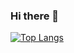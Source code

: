 ### Hi there 👋

[![Top Langs](https://github-readme-stats.vercel.app/api/top-langs/?username=litury)](https://github.com/anuraghazra/github-readme-stats)

